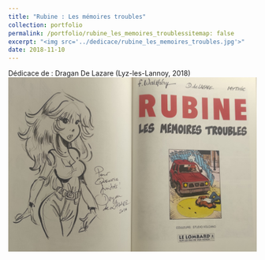 ```yaml
---
title: "Rubine : Les mémoires troubles"
collection: portfolio
permalink: /portfolio/rubine_les_memoires_troublessitemap: false
excerpt: "<img src='../dedicace/rubine_les_memoires_troubles.jpg'>"
date: 2018-11-10
---
```


Dédicace de : Dragan De Lazare (Lyz-les-Lannoy, 2018)
<img src='../dedicace/rubine_les_memoires_troubles.jpg'>